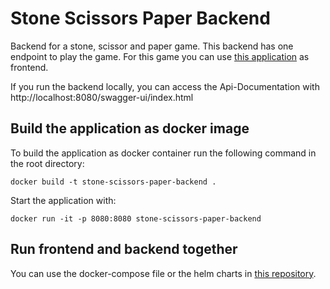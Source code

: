 # Stone Scissors Paper Backend

Backend for a stone, scissor and paper game. This backend has one endpoint to play the game. For this game you can use [this application](https://github.com/padigru/stone-scissor-paper-frontend) as frontend.

If you run the backend locally, you can access the Api-Documentation with http://localhost:8080/swagger-ui/index.html

## Build the application as docker image

To build the application as docker container run the following command in the root directory:

`docker build -t stone-scissors-paper-backend .`

Start the application with:

`docker run -it -p 8080:8080 stone-scissors-paper-backend`

## Run frontend and backend together

You can use the docker-compose file or the helm charts in [this repository](https://github.com/padigru/stone-scissor-paper-deployment).